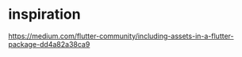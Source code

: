 # inspiration 

https://medium.com/flutter-community/including-assets-in-a-flutter-package-dd4a82a38ca9